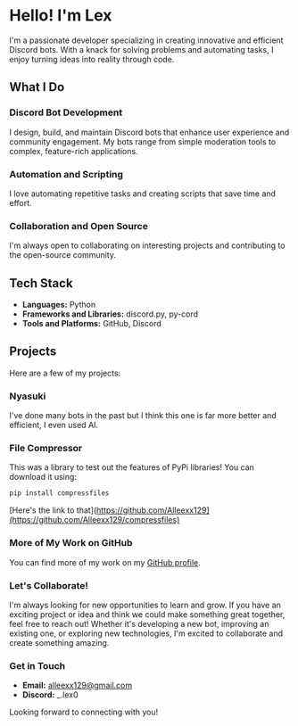 # Hello! I'm Lex

I'm a passionate developer specializing in creating innovative and efficient Discord bots. With a knack for solving problems and automating tasks, I enjoy turning ideas into reality through code.

## What I Do

### Discord Bot Development
I design, build, and maintain Discord bots that enhance user experience and community engagement. My bots range from simple moderation tools to complex, feature-rich applications.

### Automation and Scripting
I love automating repetitive tasks and creating scripts that save time and effort.

### Collaboration and Open Source
I'm always open to collaborating on interesting projects and contributing to the open-source community.

## Tech Stack

- **Languages:** Python
- **Frameworks and Libraries:** discord.py, py-cord
- **Tools and Platforms:** GitHub, Discord

## Projects

Here are a few of my projects:

### Nyasuki
I've done many bots in the past but I think this one is far more better and efficient, I even used AI.

### File Compressor 
This was a library to test out the features of PyPi libraries! You can download it using:

```sh
pip install compressfiles
```

[Here's the link to that](https://github.com/Alleexx129](https://github.com/Alleexx129/compressfiles)

### More of My Work on GitHub

You can find more of my work on my [GitHub profile](https://github.com/Alleexx129).

### Let's Collaborate!

I'm always looking for new opportunities to learn and grow. If you have an exciting project or idea and think we could make something great together, feel free to reach out! Whether it's developing a new bot, improving an existing one, or exploring new technologies, I'm excited to collaborate and create something amazing.

### Get in Touch

- **Email:** [alleexx129@gmail.com](mailto:alleexx129@gmail.com)
- **Discord:** _.lex0

Looking forward to connecting with you!
